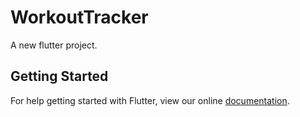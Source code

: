 # WorkoutTracker

A new flutter project.

## Getting Started

For help getting started with Flutter, view our online
[documentation](http://flutter.io/).
